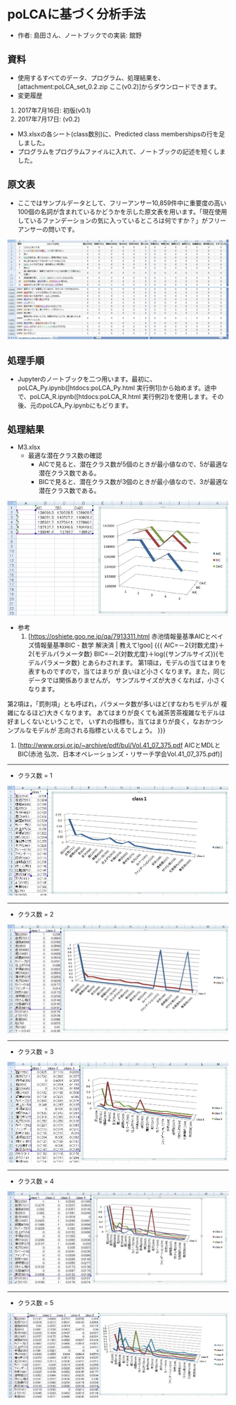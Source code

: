 # poLCAに基づく分析手法
 * 作者: 島田さん、ノートブックでの実装: 舘野
## 資料
 * 使用するすべてのデータ、プログラム、処理結果を、[attachment:poLCA_set_0.2.zip ここ(v0.2)]からダウンロードできます。
 * 変更履歴
  1. 2017年7月16日: 初版(v0.1)
  1. 2017年7月17日: (v0.2)
   * M3.xlsxの各シート(class数別)に、Predicted class membershipsの行を足しました。
   * プログラムをプログラムファイルに入れて、ノートブックの記述を短くしました。

## 原文表
 * ここではサンプルデータとして、フリーアンサー10,859件中に重要度の高い100個の名詞が含まれているかどうかを示した原文表を用います。「現在使用しているファンデーションの気に入っているところは何ですか？」がフリーアンサーの問いです。

 ![](pict/WS000088.JPG)

## 処理手順
 * Jupyterのノートブックを二つ用います。最初に、poLCA_Py.ipynb([htdocs:poLCA_Py.html 実行例1])から始めます。途中で、poLCA_R.ipynb([htdocs:poLCA_R.html 実行例2])を使用します。その後、元のpoLCA_Py.ipynbにもどります。

## 処理結果
 * M3.xlsx
   * 最適な潜在クラス数の確認
     * AICで見ると、潜在クラス数が5個のときが最小値なので、5が最適な潜在クラス数である。
     * BICで見ると、潜在クラス数が3個のときが最小値なので、3が最適な潜在クラス数である。

  ![](pict/WS000089.JPG)

 * 参考
   1. [https://oshiete.goo.ne.jp/qa/7913311.html 赤池情報量基準AICとベイズ情報量基準BIC - 数学 解決済 | 教えて!goo]
{{{
AIC=－2{対数尤度}＋2{モデルパラメータ数}
BIC=－2{対数尤度}＋log({サンプルサイズ}){モデルパラメータ数}
とあらわされます。
第1項は，モデルの当てはまりを表すものですので，当てはまりが
良いほど小さくなります。また，同じデータでは関係ありませんが，
サンプルサイズが大きくなれば，小さくなります。

第2項は，「罰則項」とも呼ばれ，パラメータ数が多いほど(すなわちモデルが
複雑になるほど)大きくなります。
あてはまりが良くても滅茶苦茶複雑なモデルは好ましくないということで，
いずれの指標も，当てはまりが良く，なおかつシンプルなモデルが
志向される指標といえるでしょう。
}}}
   1. [http://www.orsj.or.jp/~archive/pdf/bul/Vol.41_07_375.pdf AICとMDLとBIC(赤池 弘次、日本オペレーションズ・リサーチ学会Vol.41_07_375.pdf)]

----
 * クラス数 = 1

  ![](pict/WS000090.JPG)

----
 * クラス数 = 2

  ![](pict/WS000091.JPG)

----
 * クラス数 = 3

  ![](pict/WS000092.JPG)

----
 * クラス数 = 4

  ![](pict/WS000093.JPG)

----
 * クラス数 = 5

  ![](pict/WS000094.JPG)
